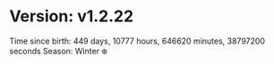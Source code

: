 # Version: v1.2.22
Time since birth: 449 days, 10777 hours, 646620 minutes, 38797200 seconds
Season: Winter ❄️
